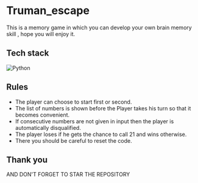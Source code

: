  # Truman_escape
This is a memory game in which you can develop your own brain memory skill , hope you will enjoy it.
## Tech stack
![Python](https://img.shields.io/badge/Python-3776AB?style=for-the-badge&logo=python&logoColor=white)
## Rules
- The player can choose to start first or second.
- The list of numbers is shown before the Player takes his turn so that it becomes convenient.
- If consecutive numbers are not given in input then the player is automatically disqualified.
- The player loses if he gets the chance to call 21 and wins otherwise.
- There you should be careful to reset the code.
## Thank you
AND DON'T FORGET TO STAR THE REPOSITORY 
